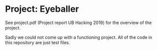 # Project: Eyeballer

See project.pdf (Project report UB Hacking 2019) for the overview of the project.

Sadly we could not come up with a functioning project.
All of the code in this repository are just test files.
